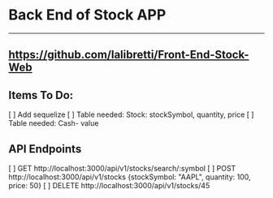 # Back End of Stock APP 
---
https://github.com/lalibretti/Front-End-Stock-Web 
---
## Items To Do: 
[ ] Add sequelize 
[ ] Table needed: Stock: stockSymbol, quantity, price
[ ] Table needed: Cash- value 
## API Endpoints 
[ ] GET http://localhost:3000/api/v1/stocks/search/:symbol
[ ] POST http://localhost:3000/api/v1/stocks {stockSymbol: "AAPL", quantity: 100, price: 50}
[ ] DELETE http://localhost:3000/api/v1/stocks/45